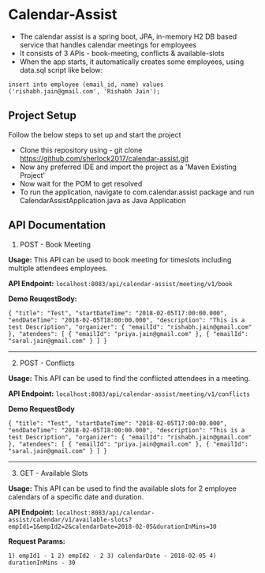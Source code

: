 # Calendar-Assist

* The calendar assist is a spring boot, JPA, in-memory H2 DB based service that handles calendar meetings for employees
* It consists of 3 APIs - book-meeting, conflicts & available-slots
* When the app starts, it automatically creates some employees, using data.sql script like below:

`insert into employee (email_id, name) values ('rishabh.jain@gmail.com', 'Rishabh Jain');`

## Project Setup

Follow the below steps to set up and start the project
* Clone this repository using - git clone https://github.com/sherlock2017/calendar-assist.git
* Now any preferred IDE and import the project as a 'Maven Existing Project'
* Now wait for the POM to get resolved
* To run the application, navigate to com.calendar.assist package and run CalendarAssistApplication.java as Java Application

## API Documentation


1. POST - Book Meeting

**Usage:** This API can be used to book meeting for timeslots including multiple attendees employees.

**API Endpoint:** `localhost:8083/api/calendar-assist/meeting/v1/book`

**Demo ReuqestBody:**

`{
    "title": "Test",
    "startDateTime": "2018-02-05T17:00:00.000",
    "endDateTime": "2018-02-05T18:00:00.000",
    "description": "This is a test Description",
    "organizer": {
        "emailId": "rishabh.jain@gmail.com"
    },
    "atendees": [
        {
            "emailId": "priya.jain@gmail.com"
        },
        {
            "emailId": "saral.jain@gmail.com"
        }
    ]
}`


***
2. POST - Conflicts

**Usage:** This API can be used to find the conflicted attendees in a meeting.

**API Endpoint:** `localhost:8083/api/calendar-assist/meeting/v1/conflicts`

**Demo RequestBody** 

`{
    "title": "Test",
    "startDateTime": "2018-02-05T17:00:00.000",
    "endDateTime": "2018-02-05T18:00:00.000",
    "description": "This is a test Description",
    "organizer": {
        "emailId": "rishabh.jain@gmail.com"
    },
    "atendees": [
        {
            "emailId": "priya.jain@gmail.com"
        },
        {
            "emailId": "saral.jain@gmail.com"
        }
    ]
}`


***

3. GET - Available Slots

**Usage:** This API can be used to find the available slots for 2 employee calendars of a specific date and duration.

**API Endpoint:** `localhost:8083/api/calendar-assist/calendar/v1/available-slots?empId1=1&empId2=2&calendarDate=2018-02-05&durationInMins=30`

**Request Params:**

`1) empId1 - 1
2) empId2 - 2
3) calendarDate - 2018-02-05
4) durationInMins - 30`

